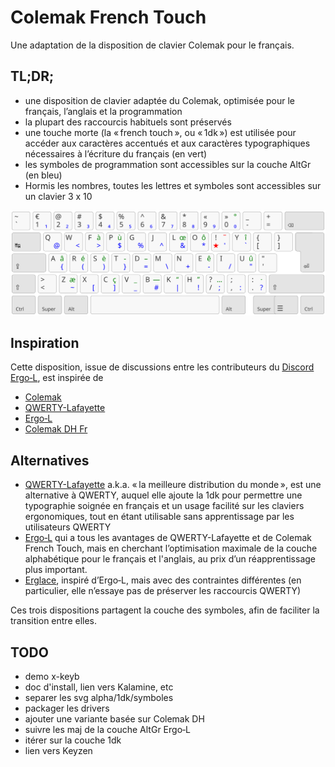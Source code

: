 # Colemak French Touch

Une adaptation de la disposition de clavier Colemak pour le français.


## TL;DR;

- une disposition de clavier adaptée du Colemak, optimisée pour le français, l’anglais et la programmation
- la plupart des raccourcis habituels sont préservés
- une touche morte (la « french touch », ou « 1dk ») est utilisée pour accéder aux caractères accentués et aux caractères typographiques nécessaires à l’écriture du français (en vert)
- les symboles de programmation sont accessibles sur la couche AltGr (en bleu)
- Hormis les nombres, toutes les lettres et symboles sont accessibles sur un clavier 3 x 10

![](dist/colemkft.svg)

## Inspiration

Cette disposition, issue de discussions entre les contributeurs du [Discord Ergo‑L](https://discord.gg/5xR5K3nAFX), est inspirée de 
- [Colemak](https://colemak.com/)
- [QWERTY-Lafayette](https://qwerty-lafayette.org/)
- [Ergo‑L](https://ergol.org/)
- [Colemak DH Fr](https://gitlab.com/gagbo/colemak-dh-fr)

## Alternatives

- [QWERTY-Lafayette](https://qwerty-lafayette.org/) a.k.a. « la meilleure distribution du monde », est une alternative à QWERTY, auquel elle ajoute la 1dk pour permettre une typographie soignée en français et un usage facilité sur les claviers ergonomiques, tout en étant utilisable sans apprentissage par les utilisateurs QWERTY
- [Ergo‑L](https://ergol.org/) qui a tous les avantages de QWERTY-Lafayette et de Colemak French Touch, mais en cherchant l’optimisation maximale de la couche alphabétique pour le français et l'anglais, au prix d’un réapprentissage plus important.
- [Erglace](https://github.com/Lysquid/Erglace), inspiré d’Ergo‑L, mais avec des contraintes différentes (en particulier, elle n’essaye pas de préserver les raccourcis QWERTY)

Ces trois dispositions partagent la couche des symboles, afin de faciliter la transition entre elles.


## TODO

- demo x-keyb
- doc d'install, lien vers Kalamine, etc
- separer les svg alpha/1dk/symboles
- packager les drivers
- ajouter une variante basée sur Colemak DH
- suivre les maj de la couche AltGr Ergo‑L
- itérer sur la couche 1dk
- lien vers Keyzen
